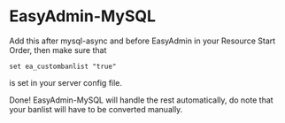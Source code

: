 # EasyAdmin-MySQL

Add this after mysql-async and before EasyAdmin in your Resource Start Order, then make sure that
```
set ea_custombanlist "true"
```
is set in your server config file.

Done! EasyAdmin-MySQL will handle the rest automatically, do note that your banlist will have to be converted manually.
